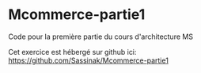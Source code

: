 # Mcommerce-partie1
Code pour la première partie du cours d'architecture MS

Cet exercice est hébergé sur github ici: https://github.com/Sassinak/Mcommerce-partie1
